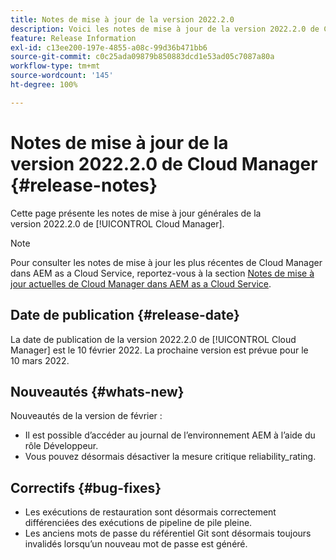 ```yaml
---
title: Notes de mise à jour de la version 2022.2.0
description: Voici les notes de mise à jour de la version 2022.2.0 de Cloud Manager.
feature: Release Information
exl-id: c13ee200-197e-4855-a08c-99d36b471bb6
source-git-commit: c0c25ada09879b850883dcd1e53ad05c7087a80a
workflow-type: tm+mt
source-wordcount: '145'
ht-degree: 100%

---
```


# Notes de mise à jour de la version 2022.2.0 de Cloud Manager {#release-notes}

Cette page présente les notes de mise à jour générales de la version 2022.2.0 de [!UICONTROL Cloud Manager].

>[!NOTE]
>
>Pour consulter les notes de mise à jour les plus récentes de Cloud Manager dans AEM as a Cloud Service, reportez-vous à la section [Notes de mise à jour actuelles de Cloud Manager dans AEM as a Cloud Service](https://experienceleague.adobe.com/docs/experience-manager-cloud-service/content/implementing/using-cloud-manager/release-notes-cloud-manager/release-notes-cm-current.html?lang=fr).

## Date de publication {#release-date}

La date de publication de la version 2022.2.0 de [!UICONTROL Cloud Manager] est le 10 février 2022. La prochaine version est prévue pour le 10 mars 2022.

## Nouveautés {#whats-new}

Nouveautés de la version de février :

* Il est possible d’accéder au journal de l’environnement AEM à l’aide du rôle Développeur.
* Vous pouvez désormais désactiver la mesure critique reliability_rating.

## Correctifs {#bug-fixes}

* Les exécutions de restauration sont désormais correctement différenciées des exécutions de pipeline de pile pleine.
* Les anciens mots de passe du référentiel Git sont désormais toujours invalidés lorsqu’un nouveau mot de passe est généré.
